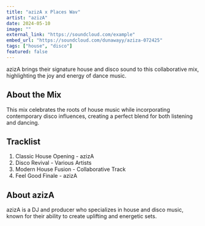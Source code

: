 ```yaml
---
title: "azizA x Places Wav"
artist: "azizA"
date: 2024-05-10
image: ""
external_link: "https://soundcloud.com/example"
embed_url: "https://soundcloud.com/dunawayy/aziza-072425"
tags: ["house", "disco"]
featured: false
---
```


azizA brings their signature house and disco sound to this collaborative mix, highlighting the joy and energy of dance music.

## About the Mix

This mix celebrates the roots of house music while incorporating contemporary disco influences, creating a perfect blend for both listening and dancing.

## Tracklist

1. Classic House Opening - azizA
2. Disco Revival - Various Artists
3. Modern House Fusion - Collaborative Track
4. Feel Good Finale - azizA

## About azizA

azizA is a DJ and producer who specializes in house and disco music, known for their ability to create uplifting and energetic sets.